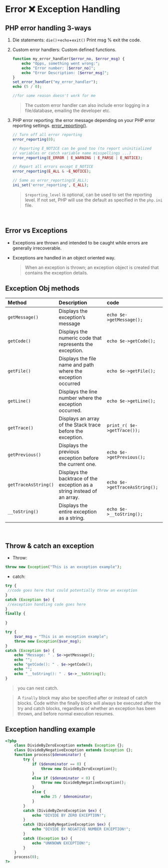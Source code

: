 # Error ❌ Exception Handling

## PHP error handling 3-ways

1. Die statements: `die()`=`echo`+`exit()` Print msg % exit the code.

2. Custom error handlers: Custom defined functions.

    ```PHP
    function my_error_handler($error_no, $error_msg) {
        echo "Opps, something went wrong:";
        echo "Error number: [$error_no]";
        echo "Error Description: [$error_msg]";
    }
    set_error_handler("my_error_handler");
    echo (5 / 0);

    //for some reason doesn't work for me
    ```

    >The custom error handler can also include error logging in a file/database, emailing the developer etc.

3. PHP error reporting: the error message depending on your PHP error reporting settings. [error_reporting()](https://www.php.net/manual/en/function.error-reporting.php).

    ```PHP
    // Turn off all error reporting
    error_reporting(0);

    // Reporting E_NOTICE can be good too (to report uninitialized
    // variables or catch variable name misspellings ...)
    error_reporting(E_ERROR | E_WARNING | E_PARSE | E_NOTICE);

    // Report all errors except E_NOTICE
    error_reporting(E_ALL & ~E_NOTICE);

    // Same as error_reporting(E_ALL);
    ini_set('error_reporting', E_ALL);
    ```

    >`$reporting_level` is optional, can be used to set the reporting level. If not set, PHP will use the default as specified in the `php.ini` file.

<br>

## Error vs Exceptions

- Exceptions are thrown and intended to be caught while errors are generally irrecoverable.

- Exceptions are handled in an object oriented way.
    >When an exception is thrown; an exception object is created that contains the exception details.

## Exception Obj methods

|Method| Description |code  |
|:---  | :---        | :--- |
|`getMessage()`|Displays the exception’s message|`echo $e->getMessage();`|
|`getCode()`|Displays the numeric code that represents the exception.|`echo $e->getCode();`|
|`getFile()`|Displays the file name and path where the exception occurred|`echo $e->getFile();`|
|`getLine()`|Displays the line number where the exception occurred.|`echo $e->getLine();`|
|`getTrace()`|Displays an array of the Stack trace before the exception.|`print_r( $e->getTrace());`|
|`getPrevious()`|Displays the previous exception before the current one.|`echo $e->getPrevious();`|
|`getTraceAsString()`|Displays the backtrace of the exception as a string instead of an array.|`echo $e->getTraceAsString();`|
|`__toString()`|Displays the entire exception as a string.|`echo $e->__toString();`|

<br>

## Throw & catch an exception

- Throw:

```php
throw new Exception("This is an exception example");
```

- catch:

```php
try {
 //code goes here that could potentially throw an exception
}
catch (Exception $e) {
 //exception handling code goes here
}
finally {
    
}

try {
    $var_msg = "This is an exception example";
    throw new Exception($var_msg);
}
catch (Exception $e) {
    echo "Message: " . $e->getMessage();
    echo "";
    echo "getCode(): " . $e->getCode();
    echo "";
    echo "__toString(): " . $e->__toString();
}
```

> you can nest catch.

>A `finally` block may also be specified after or instead of catch blocks. Code within the finally block will always be executed after the try and catch blocks, regardless of whether an exception has been thrown, and before normal execution resumes.

## Exception handling example

```php
<?php
    class DivideByZeroException extends Exception {};
    class DivideByNegativeException extends Exception {};
    function process($denominator) {
        try {
            if ($denominator == 0) {
                throw new DivideByZeroException();
            }
            else if ($denominator < 0) {
                throw new DivideByNegativeException();
            }
            else {
                echo 25 / $denominator;
            }
        }
        catch (DivideByZeroException $ex) {
            echo "DIVIDE BY ZERO EXCEPTION!";
        }
        catch (DivideByNegativeException $ex) {
            echo "DIVIDE BY NEGATIVE NUMBER EXCEPTION!";
        }
        catch (Exception $x) {
            echo "UNKNOWN EXCEPTION!";
        }
    }
    process(0);
?>
```



